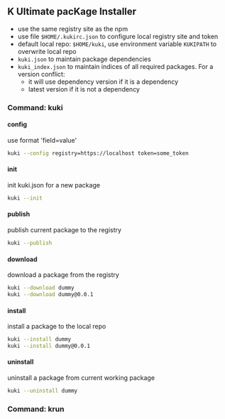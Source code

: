 ## K Ultimate pacKage Installer

- use the same registry site as the npm
- use file `$HOME/.kukirc.json` to configure local registry site and token
- default local repo: `$HOME/kuki`, use environment variable `KUKIPATH` to overwrite local repo
- `kuki.json` to maintain package dependencies
- `kuki_index.json` to maintain indices of all required packages. For a version conflict:
  - it will use dependency version if it is a dependency
  - latest version if it is not a dependency

### Command: kuki

#### config

use format 'field=value'

```bash
kuki --config registry=https://localhost token=some_token
```

#### init

init kuki.json for a new package

```bash
kuki --init
```

#### publish

publish current package to the registry

```bash
kuki --publish
```

#### download

download a package from the registry

```bash
kuki --download dummy
kuki --download dummy@0.0.1
```

#### install

install a package to the local repo

```bash
kuki --install dummy
kuki --install dummy@0.0.1
```

#### uninstall

uninstall a package from current working package

```bash
kuki --uninstall dummy
```

### Command: krun

